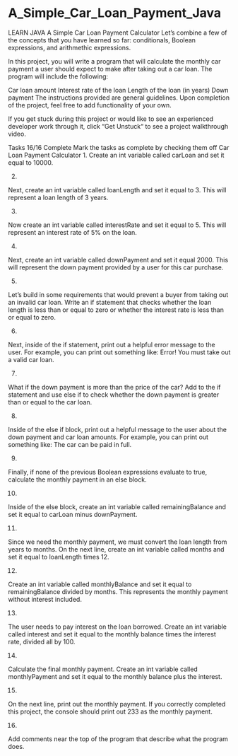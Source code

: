 # A_Simple_Car_Loan_Payment_Java
LEARN JAVA
A Simple Car Loan Payment Calculator
Let’s combine a few of the concepts that you have learned so far: conditionals, Boolean expressions, and arithmethic expressions.

In this project, you will write a program that will calculate the monthly car payment a user should expect to make after taking out a car loan. The program will include the following:

Car loan amount
Interest rate of the loan
Length of the loan (in years)
Down payment
The instructions provided are general guidelines. Upon completion of the project, feel free to add functionality of your own.

If you get stuck during this project or would like to see an experienced developer work through it, click “Get Unstuck“ to see a project walkthrough video.

Tasks
16/16 Complete
Mark the tasks as complete by checking them off
Car Loan Payment Calculator
1.
Create an int variable called carLoan and set it equal to 10000.

2.
Next, create an int variable called loanLength and set it equal to 3. This will represent a loan length of 3 years.

3.
Now create an int variable called interestRate and set it equal to 5. This will represent an interest rate of 5% on the loan.

4.
Next, create an int variable called downPayment and set it equal 2000. This will represent the down payment provided by a user for this car purchase.

5.
Let’s build in some requirements that would prevent a buyer from taking out an invalid car loan. Write an if statement that checks whether the loan length is less than or equal to zero or whether the interest rate is less than or equal to zero.

6.
Next, inside of the if statement, print out a helpful error message to the user. For example, you can print out something like: Error! You must take out a valid car loan.

7.
What if the down payment is more than the price of the car? Add to the if statement and use else if to check whether the down payment is greater than or equal to the car loan.

8.
Inside of the else if block, print out a helpful message to the user about the down payment and car loan amounts. For example, you can print out something like: The car can be paid in full.

9.
Finally, if none of the previous Boolean expressions evaluate to true, calculate the monthly payment in an else block.

10.
Inside of the else block, create an int variable called remainingBalance and set it equal to carLoan minus downPayment.

11.
Since we need the monthly payment, we must convert the loan length from years to months. On the next line, create an int variable called months and set it equal to loanLength times 12.

12.
Create an int variable called monthlyBalance and set it equal to remainingBalance divided by months. This represents the monthly payment without interest included.

13.
The user needs to pay interest on the loan borrowed. Create an int variable called interest and set it equal to the monthly balance times the interest rate, divided all by 100.

14.
Calculate the final monthly payment. Create an int variable called monthlyPayment and set it equal to the monthly balance plus the interest.

15.
On the next line, print out the monthly payment. If you correctly completed this project, the console should print out 233 as the monthly payment.

16.
Add comments near the top of the program that describe what the program does.
